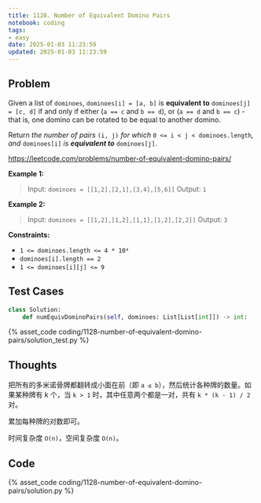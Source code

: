 ```yaml
---
title: 1128. Number of Equivalent Domino Pairs
notebook: coding
tags:
- easy
date: 2025-01-03 11:23:59
updated: 2025-01-03 11:23:59
---
```

## Problem

Given a list of `dominoes`, `dominoes[i] = [a, b]` is **equivalent to** `dominoes[j] = [c, d]` if and only if either (`a == c` and `b == d`), or (`a == d` and `b == c`) - that is, one domino can be rotated to be equal to another domino.

Return _the number of pairs_ `(i, j)` _for which_ `0 <= i < j < dominoes.length`_, and_ `dominoes[i]` _is **equivalent to**_ `dominoes[j]`.

<https://leetcode.com/problems/number-of-equivalent-domino-pairs/>

**Example 1:**

> Input: `dominoes = [[1,2],[2,1],[3,4],[5,6]]`
> Output: `1`

**Example 2:**

> Input: `dominoes = [[1,2],[1,2],[1,1],[1,2],[2,2]]`
> Output: `3`

**Constraints:**

- `1 <= dominoes.length <= 4 * 10⁴`
- `dominoes[i].length == 2`
- `1 <= dominoes[i][j] <= 9`

## Test Cases

``` python
class Solution:
    def numEquivDominoPairs(self, dominoes: List[List[int]]) -> int:
```

{% asset_code coding/1128-number-of-equivalent-domino-pairs/solution_test.py %}

## Thoughts

把所有的多米诺骨牌都翻转成小面在前（即 `a ≤ b`），然后统计各种牌的数量。如果某种牌有 k 个，当 `k > 1` 时，其中任意两个都是一对，共有 `k * (k - 1) / 2` 对。

累加每种牌的对数即可。

时间复杂度 `O(n)`，空间复杂度 `O(n)`。

## Code

{% asset_code coding/1128-number-of-equivalent-domino-pairs/solution.py %}
